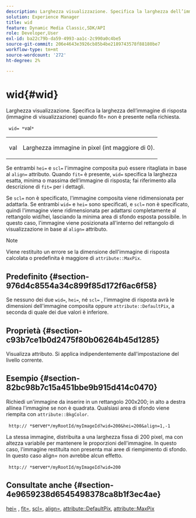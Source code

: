 ```yaml
---
description: Larghezza visualizzazione. Specifica la larghezza dell’immagine di risposta (immagine di visualizzazione) quando fit= non è presente nella richiesta.
solution: Experience Manager
title: wid
feature: Dynamic Media Classic,SDK/API
role: Developer,User
exl-id: ba22c79b-da59-4993-aa1c-2c990a0c4be5
source-git-commit: 206e4643e3926cb85b4be2189743578f88180be7
workflow-type: tm+mt
source-wordcount: '272'
ht-degree: 2%

---
```


# wid{#wid}

Larghezza visualizzazione. Specifica la larghezza dell’immagine di risposta (immagine di visualizzazione) quando fit= non è presente nella richiesta.

` wid= *`val`*`

<table id="simpletable_E217453246F5441C896C1F69EA4D4218"> 
 <tr class="strow"> 
  <td class="stentry"> <p> <span class="varname"> val </span> </p> </td> 
  <td class="stentry"> <p>Larghezza immagine in pixel (int maggiore di 0). </p> </td> 
 </tr> 
</table>

Se entrambi `hei=` e `scl=` l&#39;immagine composita può essere ritagliata in base al `align=` attributo. Quando `fit=` è presente, `wid=` specifica la larghezza esatta, minima o massima dell’immagine di risposta; fai riferimento alla descrizione di `fit=` per i dettagli.

Se `scl=` non è specificato, l&#39;immagine composita viene ridimensionata per adattarla. Se entrambi `wid=` e `hei=` sono specificati, e `scl=` non è specificato, quindi l&#39;immagine viene ridimensionata per adattarsi completamente al rettangolo wid/hei, lasciando la minima area di sfondo esposta possibile. In questo caso, l&#39;immagine viene posizionata all&#39;interno del rettangolo di visualizzazione in base al `align=` attributo.

>[!NOTE]
>
>Viene restituito un errore se la dimensione dell&#39;immagine di risposta calcolata o predefinita è maggiore di `attribute::MaxPix`.

## Predefinito {#section-976d4c8554a34c899f85d172f6ac6f58}

Se nessuno dei due `wid=`, `hei=`, né `scl=` , l&#39;immagine di risposta avrà le dimensioni dell&#39;immagine composita oppure `attribute::DefaultPix`, a seconda di quale dei due valori è inferiore.

## Proprietà {#section-c93b7ce1b0d2475f80b06264b45d1285}

Visualizza attributo. Si applica indipendentemente dall&#39;impostazione del livello corrente.

## Esempio {#section-82bc98b7c15a451bbe9b915d414c0470}

Richiedi un&#39;immagine da inserire in un rettangolo 200x200; in alto a destra allinea l&#39;immagine se non è quadrata. Qualsiasi area di sfondo viene riempita con `attribute::BkgColor`.

` http:// *`server`*/myRootId/myImageId?wid=200&hei=200&align=1,-1`

La stessa immagine, distribuita a una larghezza fissa di 200 pixel, ma con altezza variabile per mantenere le proporzioni dell&#39;immagine. In questo caso, l&#39;immagine restituita non presenta mai aree di riempimento di sfondo. In questo caso align= non avrebbe alcun effetto.

` http:// *`server`*/myRootId/myImageId?wid=200`

## Consultate anche {#section-4e9659238d6545498378ca8b1f3ec4ae}

[hei=](../../../../../is-api/http-ref/image-serving-api-ref/c-http-protocol-reference/c-command-reference/r-is-http-hei.md#reference-6d6f556ccc0e4b98a815e8a5c1944a96) , [fit=](../../../../../is-api/http-ref/image-serving-api-ref/c-http-protocol-reference/c-command-reference/r-fit.md#reference-f11bff6d93d143d6b135de3a923bc989), [scl=](../../../../../is-api/http-ref/image-serving-api-ref/c-http-protocol-reference/c-command-reference/r-scl.md#reference-b2a74e493d0d407e98fe350551ba3fcc), [align=](../../../../../is-api/http-ref/image-serving-api-ref/c-http-protocol-reference/c-command-reference/r-align.md#reference-b7d6b87c75124d78884f916dd6544bc7), [attribute::DefaultPix](../../../../../is-api/image-catalog/image-serving-api-ref/c-image-catalog-reference/c-attributes-reference/r-defaultpix.md#reference-996b2c22b30f4fd9b970c84063306df1), [attribute::MaxPix](../../../../../is-api/image-catalog/image-serving-api-ref/c-image-catalog-reference/c-attributes-reference/r-maxpix.md#reference-e167d396ac794079ba8b5e6eb16eeda5)
